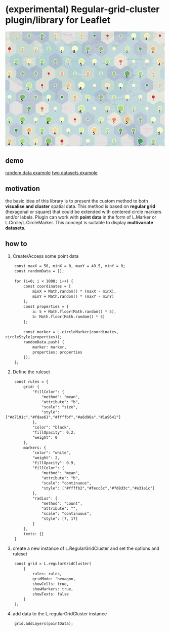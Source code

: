 # (experimental) Regular-grid-cluster plugin/library for Leaflet

![image](./img.png)

## demo
[random data example](https://adammertel.github.io/Leaflet.RegularGridCluster/demo/random_data )
[two datasets example](https://adammertel.github.io/Leaflet.RegularGridCluster/demo/two_datasets )

## motivation
the basic idea of this library is to present the custom method to both **visualise and cluster** spatial data. This method is based on **regular grid** (hexagonal or square) that could be extended with centered circle markers and/or labels. Plugin can work with **point data** in the form of L.Marker or L.Circle/L.CircleMarker. This concept is suitable to display **multivariate datasets**.

## how to
1. Create/Access some point data

```
    const maxX = 50, minX = 0, maxY = 49.5, minY = 0;
    const randomData = [];

    for (i=0; i < 1000; i++) {
        const coordinates = [
            minX + Math.random() * (maxX - minX),
            minY + Math.random() * (maxY - minY)
        ];
        const properties = {
            a: 5 + Math.floor(Math.random() * 5),
            b: Math.floor(Math.random() * 5)
        };

        const marker = L.circleMarker(coordinates, circleStyle(properties));
        randomData.push( {
            marker: marker, 
            properties: properties
        });
    };
```


2. Define the ruleset
```
    const rules = {
        grid: {
            "fillColor": {
                "method": "mean",
                "attribute": "b",
                "scale": "size",
                "style": ["#d7191c","#fdae61","#ffffbf","#a6d96a","#1a9641"]
            },
            "color": "black",
            "fillOpacity": 0.2,
            "weight": 0
        },
        markers: {
            "color": "white",
            "weight": 2,
            "fillOpacity": 0.9,
            "fillColor": {
                "method": "mean",
                "attribute": "b",
                "scale": "continuous",
                "style": ["#ffffb2","#fecc5c","#fd8d3c","#e31a1c"]
            },
            "radius": {
                "method": "count",
                "attribute": "",
                "scale": "continuous",
                "style": [7, 17]
            }
        },
        texts: {}
    }
```

3. create a new instance of L.RegularGridCluster and set the options and ruleset
```
    const grid = L.regularGridCluster(
        {
            rules: rules,
            gridMode: 'hexagon,
            showCells: true,
            showMarkers: true,
            showTexts: false
        }
    );
```

4. add data to the L.regularGridCluster instance
```
    grid.addLayers(pointData);
```
